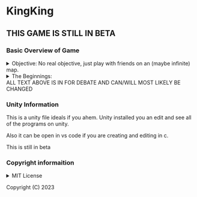 # KingKing

## THIS GAME IS STILL IN BETA

### Basic Overview of Game                                                    

<details>
<summary>
Objective: 
No real objective, just play with friends on an (maybe infinite) map.
</summary>
When you load/spawn into the game, you will be surrounded by “castle walls” (will decide area of walls and the chunk formatting later) with a tiny army of 100 men (ai in the game - the tiny characters like your army we’ll call them meeples - don't need to look good, just a rough pixelated form of a human like this, 웃 for beginning of game.) Players are able to make their own sort of government like democracy or communism. Each government has its own separate color. Communism could have color red and democracy might have color blue. Shades of color (red or blue as of now) will fill in all territory owned by that player lightly. When the player is looking Color is only shown on the mini map and is light, not hard. To the player on screen, you can not see shading. Players can interact with each other by forming treaties and going to war. Background of the game doesn’t have to be anything special. Just a simple texture for grass, forests, and rock looks.
</details>

<details>
<summary>
The Beginnings:
</summary>
I have some ideas for the geographical objects on the map, like rivers, mountains, and heat/cold. When beginning in your world you spawn on a random point in the map far away from anybody's kingdom. You could wander around but the minimap (I assume there will be one) is shrouded in mist. Similarly to Kingdoms and castles, there would be fertility and resource outcrops. To start your kingdom you would plant down a flag and claim the land. (The map would probably be split into squares or hexagons) Next, you build your keep. Wherever your keep is that is your capital. After building up your first city you could send out scouts that cost people, food, and materials and they would explore a section of the mist around you. The farther away from a city you send them to explore the more resources it costs. People could die on these trips and they would take time to complete. It is also much more expensive to send scouts over mountains and rivers. You can only make settlements a certain distance away from other cities and must be on scouted and claimed land. Scouting and claiming are different things. To make a settlement you would click a button on the screen select an area that follows the rules above and then a UI will show up stating what resources this would take. The farther away it is and the geography around it would change this. Also if you have a big enough city suburbs will spawn around it and grow on their own. Also, I think you shouldn't build every house and shop but like city skylines zone the area in your city and place more important buildings. When you have an army they will consume food and charge money for upkeep. When moving them over distances they will also waste resources. If you order them to march through a river or mountain they will consume much more and there is a chance of people dying. Also in wartime to encourage big battles instead of many little ones, only you (or maybe player generals?) can move units and you have a small range. (Because radios don't exist.) You can also seige a city where you stop anything from going in or out of the walls. People coming into your kingdom will be intermittent this means that you might get a large migration or just a few wanderers. If you know of another kingdom and you have more wealth or better living style people might immigrate from theirs to yours. Also if you run out of food or have very low happiness you won't just lose. You will lose population en mass and sometimes peasant units will form and attack your buildings.
</details>
ALL TEXT ABOVE IS IN FOR DEBATE AND CAN/WILL MOST LIKELY BE CHANGED


### Unity Information
This is a unity file ideals if you ahem. Unity installed you an edit and see all of the programs on unity.

Also it can be open in vs code if you are creating and editing in c.

This is still in beta





### Copyright informaition

<details>
<summary>
MIT License

Copyright (C) 2023 <TBD Name>
</summary>

Permission is hereby granted, free of charge, to any person obtaining a copy
of this software and associated documentation files (the "Software"), to deal
in the Software without restriction, including without limitation the rights
to use, copy, modify, merge, publish, distribute, sublicense, and/or sell
copies of the Software, and to permit persons to whom the Software is
furnished to do so, subject to the following conditions:

The above copyright notice and this permission notice shall be included in all
copies or substantial portions of the Software.

THE SOFTWARE IS PROVIDED "AS IS", WITHOUT WARRANTY OF ANY KIND, EXPRESS OR
IMPLIED, INCLUDING BUT NOT LIMITED TO THE WARRANTIES OF MERCHANTABILITY,
FITNESS FOR A PARTICULAR PURPOSE AND NONINFRINGEMENT. IN NO EVENT SHALL THE
AUTHORS OR COPYRIGHT HOLDERS BE LIABLE FOR ANY CLAIM, DAMAGES OR OTHER
LIABILITY, WHETHER IN AN ACTION OF CONTRACT, TORT OR OTHERWISE, ARISING FROM,
OUT OF OR IN CONNECTION WITH THE SOFTWARE OR THE USE OR OTHER DEALINGS IN THE
SOFTWARE.
</details>